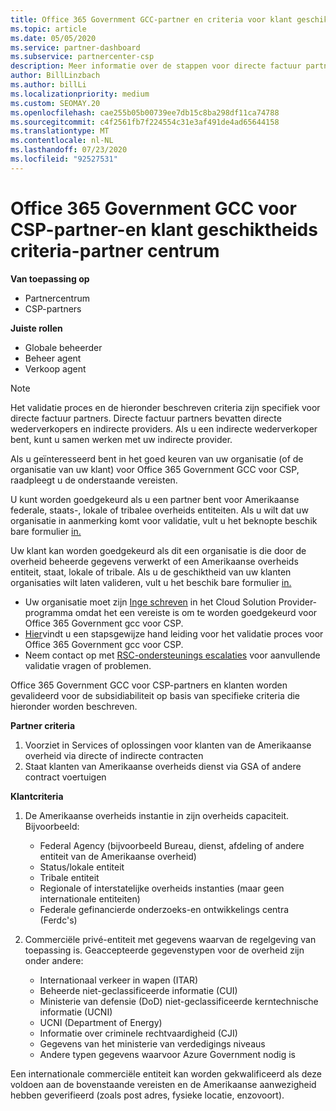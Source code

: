 ```yaml
---
title: Office 365 Government GCC-partner en criteria voor klant geschiktheid
ms.topic: article
ms.date: 05/05/2020
ms.service: partner-dashboard
ms.subservice: partnercenter-csp
description: Meer informatie over de stappen voor directe factuur partners (direct resellers, indirecte providers) om partners en klanten te valideren voor Office 365 Government GCC voor CSP.
author: BillLinzbach
ms.author: billLi
ms.localizationpriority: medium
ms.custom: SEOMAY.20
ms.openlocfilehash: cae255b05b00739ee7db15c8ba298df11ca74788
ms.sourcegitcommit: c4f2561fb7f224554c31e3af491de4ad65644158
ms.translationtype: MT
ms.contentlocale: nl-NL
ms.lasthandoff: 07/23/2020
ms.locfileid: "92527531"
---
```

# <a name="office-365-government-gcc-for-csp-partner-and-customer-eligibility-criteria---partner-center"></a>Office 365 Government GCC voor CSP-partner-en klant geschiktheids criteria-partner centrum

**Van toepassing op**

- Partnercentrum
- CSP-partners

**Juiste rollen**

- Globale beheerder
- Beheer agent
- Verkoop agent

>[!NOTE]
>Het validatie proces en de hieronder beschreven criteria zijn specifiek voor directe factuur partners. Directe factuur partners bevatten directe wederverkopers en indirecte providers.  Als u een indirecte wederverkoper bent, kunt u samen werken met uw indirecte provider.

Als u geïnteresseerd bent in het goed keuren van uw organisatie (of de organisatie van uw klant) voor Office 365 Government GCC voor CSP, raadpleegt u de onderstaande vereisten.

U kunt worden goedgekeurd als u een partner bent voor Amerikaanse federale, staats-, lokale of tribalee overheids entiteiten. Als u wilt dat uw organisatie in aanmerking komt voor validatie, vult u het beknopte beschik bare formulier [in.](https://products.office.com/government/eligibility-validation?ReqType=CSPPartner)

Uw klant kan worden goedgekeurd als dit een organisatie is die door de overheid beheerde gegevens verwerkt of een Amerikaanse overheids entiteit, staat, lokale of tribale. Als u de geschiktheid van uw klanten organisaties wilt laten valideren, vult u het beschik bare formulier [in.](https://products.office.com/government/eligibility-validation?ReqType=CSPCustomer) 

-   Uw organisatie moet zijn [Inge schreven](https://partnercenter.microsoft.com/partner/cloud-solution-provider) in het Cloud Solution Provider-programma omdat het een vereiste is om te worden goedgekeurd voor Office 365 Government gcc voor CSP.
-   [Hier](https://go.microsoft.com/fwlink/?linkid=2007323)vindt u een stapsgewijze hand leiding voor het validatie proces voor Office 365 Government gcc voor CSP.
-   Neem contact op met [RSC-ondersteunings escalaties](mailto:usgcce@microsoft.com) voor aanvullende validatie vragen of problemen.

Office 365 Government GCC voor CSP-partners en klanten worden gevalideerd voor de subsidiabiliteit op basis van specifieke criteria die hieronder worden beschreven.

**Partner criteria**
1.  Voorziet in Services of oplossingen voor klanten van de Amerikaanse overheid via directe of indirecte contracten
2.  Staat klanten van Amerikaanse overheids dienst via GSA of andere contract voertuigen

**Klantcriteria**
1.  De Amerikaanse overheids instantie in zijn overheids capaciteit. Bijvoorbeeld:
 
    -  Federal Agency (bijvoorbeeld Bureau, dienst, afdeling of andere entiteit van de Amerikaanse overheid)
    -   Status/lokale entiteit 
    -   Tribale entiteit
    -   Regionale of interstatelijke overheids instanties (maar geen internationale entiteiten)
    -   Federale gefinancierde onderzoeks-en ontwikkelings centra (Ferdc's)

2.  Commerciële privé-entiteit met gegevens waarvan de regelgeving van toepassing is. Geaccepteerde gegevenstypen voor de overheid zijn onder andere: 
    -   Internationaal verkeer in wapen (ITAR)
    -   Beheerde niet-geclassificeerde informatie (CUI)
    -   Ministerie van defensie (DoD) niet-geclassificeerde kerntechnische informatie (UCNI)
    -   UCNI (Department of Energy)
    -   Informatie over criminele rechtvaardigheid (CJI)
    -   Gegevens van het ministerie van verdedigings niveaus
    -   Andere typen gegevens waarvoor Azure Government nodig is

Een internationale commerciële entiteit kan worden gekwalificeerd als deze voldoen aan de bovenstaande vereisten en de Amerikaanse aanwezigheid hebben geverifieerd (zoals post adres, fysieke locatie, enzovoort).

